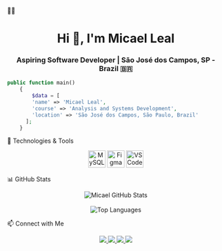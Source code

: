 🧑‍💻 <h1 align="center">Hi 👋, I'm Micael Leal</h1>
<h3 align="center">Aspiring Software Developer | São José dos Campos, SP - Brazil 🇧🇷</h3>

```php
public function main()
    {
        $data = [
        'name' => 'Micael Leal',
        'course' => 'Analysis and Systems Development',
        'location' => 'São José dos Campos, São Paulo, Brazil'
      ];
    }
```
🚀 Technologies & Tools
<p align="center"> <img src="https://cdnlogo.com/logos/m/78/mysql.svg" alt="MySQL" width="40" height="40"/> <img src="https://upload.wikimedia.org/wikipedia/commons/3/33/Figma-logo.svg" alt="Figma" width="40" height="40"/> <img src="https://upload.wikimedia.org/wikipedia/commons/9/9a/Visual_Studio_Code_1.35_icon.svg" alt="VSCode" width="40" height="40"/> </p>
📊 GitHub Stats
<p align="center"> <img src="https://github-readme-stats.vercel.app/api?username=miqc&show_icons=true&theme=tokyonight&hide_border=true" alt="Micael GitHub Stats"/> <br><br> <img src="https://github-readme-stats.vercel.app/api/top-langs/?username=miqc&layout=compact&theme=tokyonight&hide_border=true" alt="Top Languages"/> </p>
📫 Connect with Me
<p align="center"> <a href="https://instagram.com/micaksl" target="_blank"> <img src="https://img.shields.io/badge/-Instagram-%23E4405F?style=for-the-badge&logo=instagram&logoColor=white"/> </a> <a href="https://www.twitch.tv/micaksl" target="_blank"> <img src="https://img.shields.io/badge/Twitch-9146FF?style=for-the-badge&logo=twitch&logoColor=white"/> </a> <a href="mailto:mica.dev@outlook.com" target="_blank"> <img src="https://img.shields.io/badge/-Email-%23333?style=for-the-badge&logo=gmail&logoColor=white"/> </a> <a href="https://www.linkedin.com/in/micaeldev" target="_blank"> <img src="https://img.shields.io/badge/-LinkedIn-%230077B5?style=for-the-badge&logo=linkedin&logoColor=white"/> </a> </p
